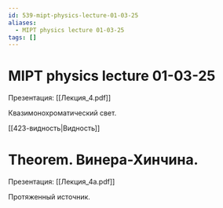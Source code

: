 ```yaml
---
id: 539-mipt-physics-lecture-01-03-25
aliases:
  - MIPT physics lecture 01-03-25
tags: []
---
```


# MIPT physics lecture 01-03-25

Презентация: [[Лекция_4.pdf]]

Квазимонохроматический свет.

[[423-видность|Видность]]

# Theorem. Винера-Хинчина.

Презентация: [[Лекция_4a.pdf]]

Протяженный источник.
